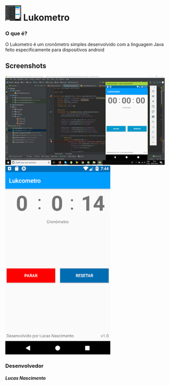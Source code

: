 <h1> <img width="50" height="50" src="https://github.com/LukNasc/Lukometro/blob/master/app/src/main/res/drawable/Captura%20de%20Tela%20(31).png"> Lukometro </h1>
<h3> O que é?</h3>
<p>O Lukometro é um cronômetro simples desenvolvido com a linguagem Java <br>
  feito especificamente para dispositivos android</p>

<h2>Screenshots</h2>
<img src="https://github.com/LukNasc/Lukometro/blob/master/app/src/main/res/drawable/Captura%20de%20Tela%20(31).png">
<img src="https://github.com/LukNasc/Lukometro/blob/master/app/src/main/res/drawable/Captura%20de%20Tela%20(32).png">
<h3>Desenvolvedor</h3>
<h5>Lucas Nascimento</h5>
